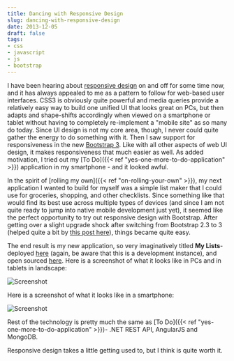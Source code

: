 ```yaml
---
title: Dancing with Responsive Design
slug: dancing-with-responsive-design
date: 2013-12-05
draft: false
tags:
- css
- javascript
- js
- bootstrap
---
```

I have been hearing about [responsive design](http://en.wikipedia.org/wiki/Responsive_web_design) on and off for some time now, and it has always appealed to me as a pattern to follow for web-based user interfaces. CSS3 is obviously quite powerful and media queries provide a relatively easy way to build one unified UI that looks great on PCs, but then adapts and shape-shifts accordingly when viewed on a smartphone or tablet without having to completely re-implement a "mobile site" as so many do today. Since UI design is not my core area, though, I never could quite gather the energy to do something with it. Then I saw support for responsiveness in the new [Bootstrap 3](http://getbootstrap.com/css/#responsive-utilities). Like with all other aspects of web UI design, it makes responsiveness that much easier as well. As added motivation, I tried out my [To Do]({{< ref "yes-one-more-to-do-application" >}}) application in my smartphone - and it looked awful.

In the spirit of [rolling my own]({{< ref "on-rolling-your-own" >}}), my next application I wanted to build for myself was a simple list maker that I could use for groceries, shopping, and other checklists. Since something like that would find its best use across multiple types of devices (and since I am not quite ready to jump into native mobile development just yet), it seemed like the perfect opportunity to try out responsive design with Bootstrap. After getting over a slight upgrade shock after switching from Bootstrap 2.3 to 3 (helped quite a bit by [this post here](http://www.sitepoint.com/whats-new-bootstrap-3/)), things became quite easy.

The end result is my new application, so very imaginatively titled **My Lists**- deployed [here](http://mylists.apphb.com) (again, be aware that this is a development instance), and open sourced [here](http://github.com/aashishkoirala/mylists/). Here is a screenshot of what it looks like in PCs and in tablets in landscape:

![Screenshot](http://mylists.apphb.com/Content/images/screenshot-big.png)

Here is a screenshot of what it looks like in a smartphone:

![Screenshot](http://mylists.apphb.com/Content/images/screenshot-small.png)


Rest of the technology is pretty much the same as [To Do]({{< ref "yes-one-more-to-do-application" >}})- .NET REST API, AngularJS and MongoDB.

Responsive design takes a little getting used to, but I think is quite worth it.